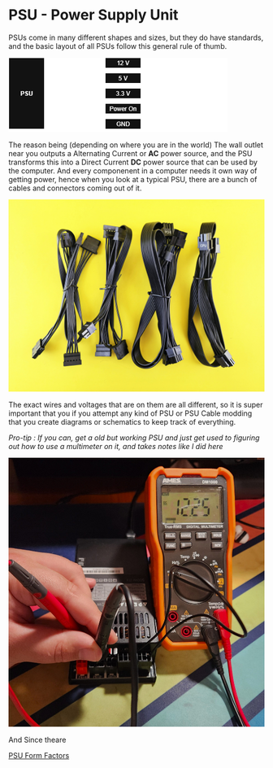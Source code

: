# PSU - Power Supply Unit
PSUs come in many different shapes and sizes, but they do have standards, and the basic layout of all PSUs follow this general rule of thumb.

![PSU Diagram](PSU_Diagram.png)

The reason being (depending on where you are in the world) The wall outlet near you outputs a Alternating Current or **AC** power source, and the PSU transforms this into a Direct Current **DC** power source that can be used by the computer. And every componenent in a computer needs it own way of getting power, hence when you look at a typical PSU, there are a bunch of cables and connectors coming out of it.

![PSU Cables](PSU_Cables.jpg)

The exact wires and voltages that are on them are all different, so it is super important that you if you attempt any kind of PSU or PSU Cable modding that you create diagrams or schematics to keep track of everything.

*Pro-tip : If you can, get a old but working PSU and just get used to figuring out how to use a multimeter on it, and takes notes like I did here*

![Apevia PSU](Apevia_multimeter.jpg)

And Since theare 

[PSU Form Factors](types_of_psus.md)